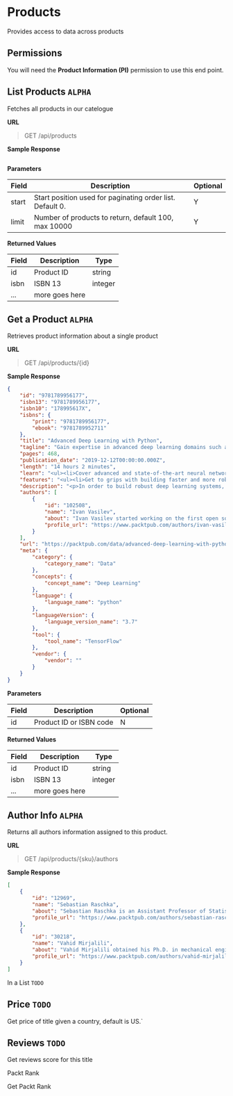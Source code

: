 # Products

Provides access to data across products

## Permissions

You will need the **Product Information (PI)** permission to use this end point.

## List Products `ALPHA`

Fetches all products in our catelogue

**URL**

> GET /api/products

**Sample Response**

```json

```

**Parameters**

| Field | Description                                               | Optional |
| ----- | --------------------------------------------------------- | -------- |
| start | Start position used for paginating order list. Default 0. | Y        |
| limit | Number of products to return, default 100, max 10000      | Y        |

**Returned Values**

| Field | Description    | Type    |
| ----- | -------------- | ------- |
| id    | Product ID     | string  |
| isbn  | ISBN 13        | integer |
| ...   | more goes here |         |



## Get a Product `ALPHA`

Retrieves product information about a single product

**URL**

> GET /api/products/{id}

**Sample Response**

```json
{
    "id": "9781789956177",
    "isbn13": "9781789956177",
    "isbn10": "178995617X",
    "isbns": {
        "print": "9781789956177",
        "ebook": "9781789952711"
    },
    "title": "Advanced Deep Learning with Python",
    "tagline": "Gain expertise in advanced deep learning domains such as neural networks, meta-learning, graph neural networks, and memory augmented neural networks using the Python ecosystem",
    "pages": 468,
    "publication_date": "2019-12-12T00:00:00.000Z",
    "length": "14 hours 2 minutes",
    "learn": "<ul><li>Cover advanced and state-of-the-art neural network architectures\r</li><li>Understand the theory and math behind neural networks\r</li><li>Train DNNs and apply them to modern deep learning problems\r</li><li>Use CNNs for object detection and image segmentation\r</li><li>Implement generative adversarial networks (GANs) and variational autoencoders to generate new images\r</li><li>Solve natural language processing (NLP) tasks, such as machine translation, using sequence-to-sequence models\r</li><li>Understand DL techniques, such as meta-learning and graph neural networks</li></ul>",
    "features": "<ul><li>Get to grips with building faster and more robust deep learning architectures\r</li><li>Investigate and train convolutional neural network (CNN) models with GPU-accelerated libraries such as TensorFlow and PyTorch\r</li><li>Apply deep neural networks (DNNs) to computer vision problems, NLP, and GANs</li></ul>",
    "description": "<p>In order to build robust deep learning systems, you’ll need to understand everything from how neural networks work to training CNN models. In this book, you’ll discover newly developed deep learning models, methodologies used in the domain, and their implementation based on areas of application. \r</p><p>\r</p><p>You’ll start by understanding the building blocks and the math behind neural networks, and then move on to CNNs and their advanced applications in computer vision. You'll also learn to apply the most popular CNN architectures in object detection and image segmentation. Further on, you’ll focus on variational autoencoders and GANs. You’ll then use neural networks to extract sophisticated vector representations of words, before going on to cover various types of recurrent networks, such as LSTM and GRU. You’ll even explore the attention mechanism to process sequential data without the help of recurrent neural networks (RNNs). Later, you’ll use graph neural networks for processing structured data, along with covering meta-learning, which allows you to train neural networks with fewer training samples. Finally, you’ll understand how to apply deep learning to autonomous vehicles.\r</p><p>\r</p><p>By the end of this book, you’ll have mastered key deep learning concepts and the different applications of deep learning models in the real world.</p>",
    "authors": [
        {
            "id": "102508",
            "name": "Ivan Vasilev",
            "about": "Ivan Vasilev started working on the first open source Java deep learning library with GPU support in 2013. The library was acquired by a German company, where he continued to develop it. He has also worked as a machine learning engineer and researcher in the area of medical image classification and segmentation with deep neural networks. Since 2017, he has been focusing on financial machine learning. He is working on a Python-based platform that provides the infrastructure to rapidly experiment with different machine learning algorithms for algorithmic trading. Ivan holds an MSc degree in artificial intelligence from the University of Sofia, St. Kliment Ohridski.\n",
            "profile_url": "https://www.packtpub.com/authors/ivan-vasilev-1bd2086d-355e-1071-0e08-55d2d72f8c14"
        }
    ],
    "url": "https://packtpub.com/data/advanced-deep-learning-with-python",
    "meta": {
        "category": {
            "category_name": "Data"
        },
        "concepts": {
            "concept_name": "Deep Learning"
        },
        "language": {
            "language_name": "python"
        },
        "languageVersion": {
            "language_version_name": "3.7"
        },
        "tool": {
            "tool_name": "TensorFlow"
        },
        "vendor": {
            "vendor": ""
        }
    }
}
```

**Parameters**

| Field | Description             | Optional |
| ----- | ----------------------- | -------- |
| id    | Product ID or ISBN code | N        |

**Returned Values**

| Field | Description    | Type    |
| ----- | -------------- | ------- |
| id    | Product ID     | string  |
| isbn  | ISBN 13        | integer |
| ...   | more goes here |         |



## Author Info `ALPHA` 

Returns all authors information assigned to this product.


**URL**

> GET /api/products/{sku}/authors

**Sample Response**

```json
[
    {
        "id": "12969",
        "name": "Sebastian Raschka",
        "about": "Sebastian Raschka is an Assistant Professor of Statistics at the University of Wisconsin-Madison focusing on machine learning and deep learning research. Some of his recent research methods have been applied to solving problems in the field of biometrics for imparting privacy to face images. Other research focus areas include the development of methods related to model evaluation in machine learning, deep learning for ordinal targets, and applications of machine learning to computational biology.\n",
        "profile_url": "https://www.packtpub.com/authors/sebastian-raschka"
    },
    {
        "id": "30218",
        "name": "Vahid Mirjalili",
        "about": "Vahid Mirjalili obtained his Ph.D. in mechanical engineering working on novel methods for large-scale, computational simulations of molecular structures. Currently, he is focusing his research efforts on applications of machine learning in various computer vision projects at the Department of Computer Science and Engineering at Michigan State University. He recently joined 3M Company as a research scientist, where he uses his expertise and applies state-of-the-art machine learning and deep learning techniques to solve real-world problems in various applications to make life better.\n",
        "profile_url": "https://www.packtpub.com/authors/vahid-mirjalili"
    }
]
```


In a List `TODO`

## Price `TODO`

Get price of title given a country, default is US.`


## Reviews `TODO`

Get reviews score for this title

Packt Rank

Get Packt Rank

